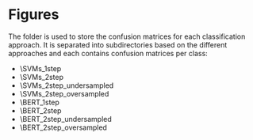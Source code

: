 # Figures 

The folder is used to store the confusion matrices for each classification approach. It is separated into subdirectories based on the different approaches and each contains confusion matrices per class:

* \SVMs_1step
* \SVMs_2step
* \SVMs_2step_undersampled
* \SVMs_2step_oversampled
* \BERT_1step
* \BERT_2step
* \BERT_2step_undersampled
* \BERT_2step_oversampled